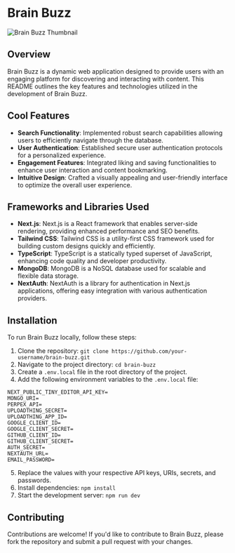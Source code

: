 # Brain Buzz

![Brain Buzz Thumbnail](https://utfs.io/f/d12385fd-2093-4ce3-a611-059df55bae02-gdi5nm.jpg)

## Overview

Brain Buzz is a dynamic web application designed to provide users with an engaging platform for discovering and interacting with content. This README outlines the key features and technologies utilized in the development of Brain Buzz.

## Cool Features

- **Search Functionality**: Implemented robust search capabilities allowing users to efficiently navigate through the database.
- **User Authentication**: Established secure user authentication protocols for a personalized experience.
- **Engagement Features**: Integrated liking and saving functionalities to enhance user interaction and content bookmarking.
- **Intuitive Design**: Crafted a visually appealing and user-friendly interface to optimize the overall user experience.

## Frameworks and Libraries Used

- **Next.js**: Next.js is a React framework that enables server-side rendering, providing enhanced performance and SEO benefits.
- **Tailwind CSS**: Tailwind CSS is a utility-first CSS framework used for building custom designs quickly and efficiently.
- **TypeScript**: TypeScript is a statically typed superset of JavaScript, enhancing code quality and developer productivity.
- **MongoDB**: MongoDB is a NoSQL database used for scalable and flexible data storage.
- **NextAuth**: NextAuth is a library for authentication in Next.js applications, offering easy integration with various authentication providers.


## Installation

To run Brain Buzz locally, follow these steps:

1. Clone the repository: `git clone https://github.com/your-username/brain-buzz.git`
2. Navigate to the project directory: `cd brain-buzz`
3. Create a `.env.local` file in the root directory of the project.
4. Add the following environment variables to the `.env.local` file:

```
NEXT_PUBLIC_TINY_EDITOR_API_KEY=
MONGO_URI=
PERPEX_API=
UPLOADTHING_SECRET=
UPLOADTHING_APP_ID=
GOOGLE_CLIENT_ID=
GOOGLE_CLIENT_SECRET=
GITHUB_CLIENT_ID=
GITHUB_CLIENT_SECRET=
AUTH_SECRET=
NEXTAUTH_URL=
EMAIL_PASSWORD=
```

5. Replace the values with your respective API keys, URIs, secrets, and passwords.
6. Install dependencies: `npm install`
7. Start the development server: `npm run dev`

## Contributing

Contributions are welcome! If you'd like to contribute to Brain Buzz, please fork the repository and submit a pull request with your changes.
